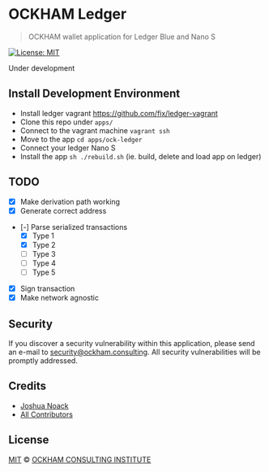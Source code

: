 # OCKHAM Ledger

> OCKHAM wallet application for Ledger Blue and Nano S

[![License: MIT](https://badgen.now.sh/badge/license/MIT/green)](https://opensource.org/licenses/MIT)

Under development

## Install Development Environment

- Install ledger vagrant https://github.com/fix/ledger-vagrant
- Clone this repo under `apps/`
- Connect to the vagrant machine `vagrant ssh`
- Move to the app `cd apps/ock-ledger`
- Connect your ledger Nano S
- Install the app `sh ./rebuild.sh` (ie. build, delete and load app on ledger)

## TODO

- [x] Make derivation path working
- [x] Generate correct address
- [-] Parse serialized transactions
  - [x] Type 1
  - [x] Type 2
  - [ ] Type 3
  - [ ] Type 4
  - [ ] Type 5
- [x] Sign transaction
- [x] Make network agnostic

## Security

If you discover a security vulnerability within this application, please send an e-mail to security@ockham.consulting. All security vulnerabilities will be promptly addressed.

## Credits

- [Joshua Noack](https://github.com/supaiku0)
- [All Contributors](../../contributors)

## License

[MIT](LICENSE) © [OCKHAM CONSULTING INSTITUTE](https://ockham.consulting)
